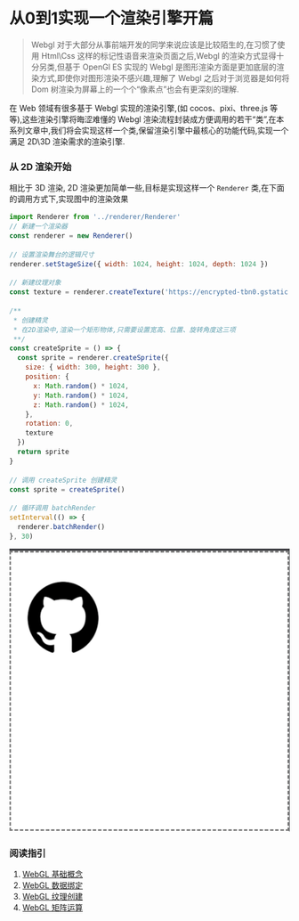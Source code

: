 # 从0到1实现一个渲染引擎开篇

> Webgl 对于大部分从事前端开发的同学来说应该是比较陌生的,在习惯了使用 Html\Css 这样的标记性语音来渲染页面之后,Webgl 的渲染方式显得十分另类,但基于 OpenGl ES 实现的 Webgl 是图形渲染方面是更加底层的渲染方式,即使你对图形渲染不感兴趣,理解了 Webgl 之后对于浏览器是如何将 Dom 树渲染为屏幕上的一个个“像素点”也会有更深刻的理解.

在 Web 领域有很多基于 Webgl 实现的渲染引擎,(如 cocos、pixi、three.js 等等),这些渲染引擎将晦涩难懂的 Webgl 渲染流程封装成方便调用的若干“类”,在本系列文章中,我们将会实现这样一个类,保留渲染引擎中最核心的功能代码,实现一个满足 2D\3D 渲染需求的渲染引擎.

### 从 2D 渲染开始
相比于 3D 渲染, 2D 渲染更加简单一些,目标是实现这样一个 `Renderer` 类,在下面的调用方式下,实现图中的渲染效果
```js
import Renderer from '../renderer/Renderer'
// 新建一个渲染器
const renderer = new Renderer()

// 设置渲染舞台的逻辑尺寸
renderer.setStageSize({ width: 1024, height: 1024, depth: 1024 })

// 新建纹理对象
const texture = renderer.createTexture('https://encrypted-tbn0.gstatic.com/images?q=tbn:ANd9GcSy-ZMC5927eQb5ZrrpbiAQoweJykwYrrpDdCm0a88FCw&s')

/**
 * 创建精灵
 * 在2D渲染中,渲染一个矩形物体,只需要设置宽高、位置、旋转角度这三项
 **/ 
const createSprite = () => {
  const sprite = renderer.createSprite({
    size: { width: 300, height: 300 },
    position: {
      x: Math.random() * 1024,
      y: Math.random() * 1024,
      z: Math.random() * 1024,
    },
    rotation: 0,
    texture
  })
  return sprite
}

// 调用 createSprite 创建精灵
const sprite = createSprite()

// 循环调用 batchRender 
setInterval(() => {
  renderer.batchRender()
}, 30)

```

![image](./1.png)

### 阅读指引
1. [WebGL 基础概念](./待实现.md)
2. [WebGL 数据绑定](./待实现.md)
3. [WebGL 纹理创建](./待实现.md)
4. [WebGL 矩阵运算](./待实现.md)
